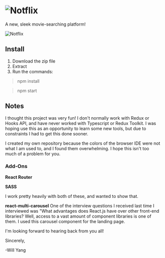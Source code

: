 # ![Notflix](https://i.imgur.com/k6gXY5U.png)

A new, sleek movie-searching platform!

 ![Notflix](https://i.imgur.com/13NIRIb.png)

## Install
1. Download the zip file
2. Extract
3. Run the commands:
>npm install

>npm start

## Notes 

I thought this project was very fun!  I don't normally work with Redux or Hooks API, and have never worked with Typescript or Redux Toolkit.  I was hoping use this as an opportunity to learn some new tools, but due to constraints I had to get this done sooner.

I created my own repository because the colors of the browser IDE were not what I am used to, and I found them overwhelming.  I hope this isn't too much of a problem for you.

### Add-Ons
**React Router**

**SASS**

I work pretty heavily with both of these, and wanted to show that.

**react-multi-carousel**
One of the interview questions I received last time I interviewed was "What advantages does React.js have over other front-end libraries?  Well, access to a vast amount of component libraries is one of them.  I used this carousel component for the landing page.



I'm looking forward to hearing back from you all!

Sincerely,

-Will Yang
